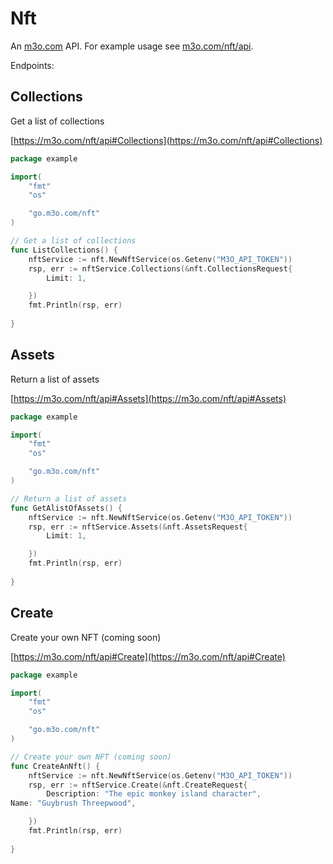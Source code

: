 # Nft

An [m3o.com](https://m3o.com) API. For example usage see [m3o.com/nft/api](https://m3o.com/nft/api).

Endpoints:

## Collections

Get a list of collections


[https://m3o.com/nft/api#Collections](https://m3o.com/nft/api#Collections)

```go
package example

import(
	"fmt"
	"os"

	"go.m3o.com/nft"
)

// Get a list of collections
func ListCollections() {
	nftService := nft.NewNftService(os.Getenv("M3O_API_TOKEN"))
	rsp, err := nftService.Collections(&nft.CollectionsRequest{
		Limit: 1,

	})
	fmt.Println(rsp, err)
	
}
```
## Assets

Return a list of assets


[https://m3o.com/nft/api#Assets](https://m3o.com/nft/api#Assets)

```go
package example

import(
	"fmt"
	"os"

	"go.m3o.com/nft"
)

// Return a list of assets
func GetAlistOfAssets() {
	nftService := nft.NewNftService(os.Getenv("M3O_API_TOKEN"))
	rsp, err := nftService.Assets(&nft.AssetsRequest{
		Limit: 1,

	})
	fmt.Println(rsp, err)
	
}
```
## Create

Create your own NFT (coming soon)


[https://m3o.com/nft/api#Create](https://m3o.com/nft/api#Create)

```go
package example

import(
	"fmt"
	"os"

	"go.m3o.com/nft"
)

// Create your own NFT (coming soon)
func CreateAnNft() {
	nftService := nft.NewNftService(os.Getenv("M3O_API_TOKEN"))
	rsp, err := nftService.Create(&nft.CreateRequest{
		Description: "The epic monkey island character",
Name: "Guybrush Threepwood",

	})
	fmt.Println(rsp, err)
	
}
```
